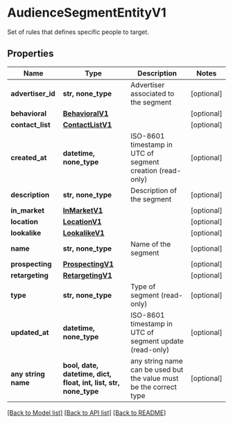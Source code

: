 # AudienceSegmentEntityV1

Set of rules that defines specific people to target.

## Properties
Name | Type | Description | Notes
------------ | ------------- | ------------- | -------------
**advertiser_id** | **str, none_type** | Advertiser associated to the segment | [optional] 
**behavioral** | [**BehavioralV1**](BehavioralV1.md) |  | [optional] 
**contact_list** | [**ContactListV1**](ContactListV1.md) |  | [optional] 
**created_at** | **datetime, none_type** | ISO-8601 timestamp in UTC of segment creation (read-only) | [optional] 
**description** | **str, none_type** | Description of the segment | [optional] 
**in_market** | [**InMarketV1**](InMarketV1.md) |  | [optional] 
**location** | [**LocationV1**](LocationV1.md) |  | [optional] 
**lookalike** | [**LookalikeV1**](LookalikeV1.md) |  | [optional] 
**name** | **str, none_type** | Name of the segment | [optional] 
**prospecting** | [**ProspectingV1**](ProspectingV1.md) |  | [optional] 
**retargeting** | [**RetargetingV1**](RetargetingV1.md) |  | [optional] 
**type** | **str, none_type** | Type of segment (read-only) | [optional] 
**updated_at** | **datetime, none_type** | ISO-8601 timestamp in UTC of segment update (read-only) | [optional] 
**any string name** | **bool, date, datetime, dict, float, int, list, str, none_type** | any string name can be used but the value must be the correct type | [optional]

[[Back to Model list]](../README.md#documentation-for-models) [[Back to API list]](../README.md#documentation-for-api-endpoints) [[Back to README]](../README.md)


